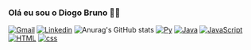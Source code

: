 ### Olá eu sou o Diogo Bruno 👋🏽

[![Gmail](https://img.shields.io/badge/Gmail-D14836?style=for-the-badge&logo=gmail&logoColor=white)](diogobamorim06@gmail.com) [![Linkedin](https://img.shields.io/badge/LinkedIn-0077B5?style=for-the-badge&logo=linkedin&logoColor=white)](www.linkedin.com/in/diogo-bruno-de-sá-amorim-a0263326b)
![Anurag's GitHub stats](https://github-readme-stats.vercel.app/api?username=DiogoBramorim&show_icons=true&theme=radical)
[![Py](https://img.shields.io/badge/Python-3776AB?style=for-the-badge&logo=python&logoColor=white)]()
[![Java](https://img.shields.io/badge/Java-911?style=for-the-badge&logo=java)]()
[![JavaScript](https://img.shields.io/badge/JavaScript-323330?style=for-the-badge&logo=javascript&logoColor=F7DF1E)]()
[![HTML](https://img.shields.io/badge/HTML5-E34F26?style=for-the-badge&logo=html5&logoColor=white)]()
[![css](https://img.shields.io/badge/CSS3-1572B6?style=for-the-badge&logo=css3&logoColor=white)]()
